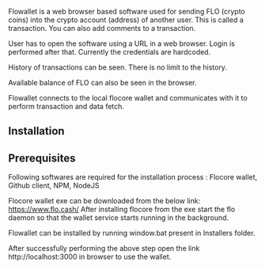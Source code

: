 
Flowallet is a web browser based software used for sending FLO (crypto coins) into the crypto account (address) of another user. This is called a transaction.
You can also add comments to a transaction.

User has to open the software using a URL in a web browser. Login is performed after that. Currently the credentials are hardcoded.

History of transactions can be seen. There is no limit to the history.

Available balance of FLO can also be seen in the browser.

Flowallet connects to the local flocore wallet and communicates with it to perform transaction and data fetch.


Installation
-----------------

**Prerequisites**
------------------
Following softwares are required for the installation process :
Flocore wallet, Github client, NPM, NodeJS

Flocore wallet exe can be downloaded from the below link:
	https://www.flo.cash/
After installing flocore from the exe start the flo daemon so that the wallet service starts running in the background.

Flowallet can be installed by running window.bat present in Installers folder.

After successfully performing the above step open the link http://localhost:3000 in browser to use the wallet.
